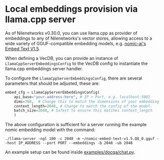 # Local embeddings provision via llama.cpp server

As of Nilenetworks v0.30.0, you can use llama.cpp as provider of embeddings
to any of Nilenetworks's vector stores, allowing access to a wide variety of
GGUF-compatible embedding models, e.g. [nomic-ai's Embed Text V1.5](https://huggingface.co/nomic-ai/nomic-embed-text-v1.5-GGUF).

When defining a VecDB, you can provide an instance of 
`LlamaCppServerEmbeddingsConfig` to the VecDB config to instantiate
the llama.cpp embeddings server handler.

To configure the `LlamaCppServerEmbeddingsConfig`, there are several
parameters that should be adjusted, these are:

```python
embed_cfg = LlamaCppServerEmbeddingsConfig(
    api_base="your-address-here", # IP + Port, e.g. localhost:5001
    dims=768,  # Change this to match the dimensions of your embedding model
    context_length=2048, # Change to match the config of the model.
    batch_size=2048, # Safest to ensure this matches context_length
    )
```

The above configuration is sufficient for a server running the example
nomic embedding model with the command:
```
./llama-server -ngl 100 -c 2048 -m ~/nomic-embed-text-v1.5.Q8_0.gguf --host IP_ADDRESS --port PORT --embeddings -b 2048 -ub 2048
```

An example setup can be found inside [examples/docqa/chat.py](https://github.com/Nilenetworks/Nilenetworks/blob/main/examples/docqa/chat.py).

